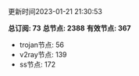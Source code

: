 更新时间2023-01-21 21:30:53

**总订阅: 73**
**总节点: 2388**
**有效节点: 367**
- trojan节点: 56
- v2ray节点: 139
- ss节点: 172
